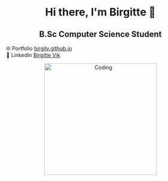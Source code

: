<h1 align="center">Hi there, I'm Birgitte 👋</h1> 
<h2 align="center">B.Sc Computer Science Student</h2>

🌐 Portfolio <a href="https://birgilv.github.io/" target="_blank">birgilv.github.io</a> <br>
💼 LinkedIn <a href="https://www.linkedin.com/in/birgitte-vik-a043a5b9/" target="_blank">Birgitte Vik</a>

<p align="center">
  <img alt="Coding" width="300" src="https://cdn.dribbble.com/users/1277312/screenshots/14733298/media/39b1045e593737587dd60e42c8422d1f.gif" />
</p>

